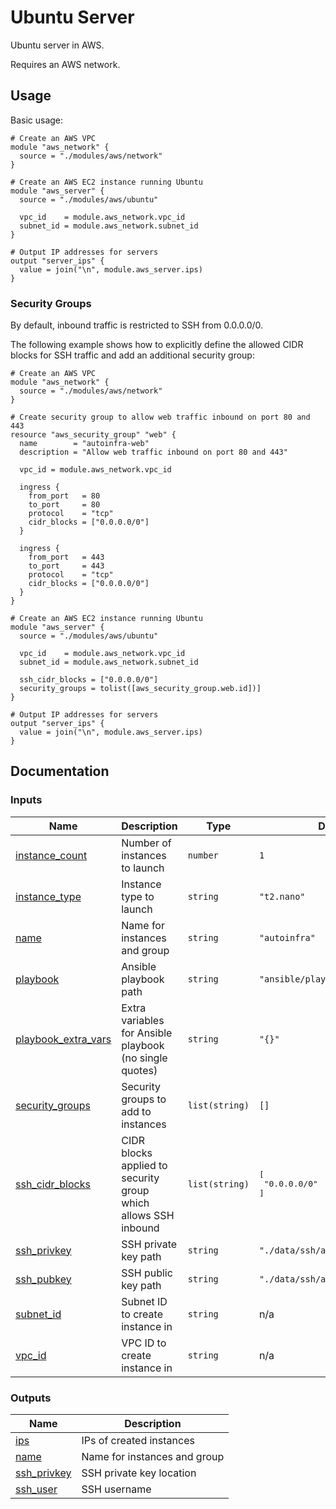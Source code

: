 
# Ubuntu Server

Ubuntu server in AWS.

Requires an AWS network.

## Usage

Basic usage:

```hcl
# Create an AWS VPC
module "aws_network" {
  source = "./modules/aws/network"
}

# Create an AWS EC2 instance running Ubuntu
module "aws_server" {
  source = "./modules/aws/ubuntu"

  vpc_id    = module.aws_network.vpc_id
  subnet_id = module.aws_network.subnet_id
}

# Output IP addresses for servers
output "server_ips" {
  value = join("\n", module.aws_server.ips)
}
```

### Security Groups

By default, inbound traffic is restricted to SSH from 0.0.0.0/0.

The following example shows how to explicitly define the allowed CIDR blocks for SSH traffic and add an additional security group:

```hcl
# Create an AWS VPC
module "aws_network" {
  source = "./modules/aws/network"
}

# Create security group to allow web traffic inbound on port 80 and 443
resource "aws_security_group" "web" {
  name        = "autoinfra-web"
  description = "Allow web traffic inbound on port 80 and 443"

  vpc_id = module.aws_network.vpc_id

  ingress {
    from_port   = 80
    to_port     = 80
    protocol    = "tcp"
    cidr_blocks = ["0.0.0.0/0"]
  }

  ingress {
    from_port   = 443
    to_port     = 443
    protocol    = "tcp"
    cidr_blocks = ["0.0.0.0/0"]
  }
}

# Create an AWS EC2 instance running Ubuntu
module "aws_server" {
  source = "./modules/aws/ubuntu"

  vpc_id    = module.aws_network.vpc_id
  subnet_id = module.aws_network.subnet_id

  ssh_cidr_blocks = ["0.0.0.0/0"]
  security_groups = tolist([aws_security_group.web.id])]
}

# Output IP addresses for servers
output "server_ips" {
  value = join("\n", module.aws_server.ips)
}
```

## Documentation

<!-- BEGIN_TF_DOCS -->
### Inputs

| Name | Description | Type | Default | Required |
|------|-------------|------|---------|:--------:|
| <a name="input_instance_count"></a> [instance\_count](#input\_instance\_count) | Number of instances to launch | `number` | `1` | no |
| <a name="input_instance_type"></a> [instance\_type](#input\_instance\_type) | Instance type to launch | `string` | `"t2.nano"` | no |
| <a name="input_name"></a> [name](#input\_name) | Name for instances and group | `string` | `"autoinfra"` | no |
| <a name="input_playbook"></a> [playbook](#input\_playbook) | Ansible playbook path | `string` | `"ansible/playbooks/ubuntu.yml"` | no |
| <a name="input_playbook_extra_vars"></a> [playbook\_extra\_vars](#input\_playbook\_extra\_vars) | Extra variables for Ansible playbook (no single quotes) | `string` | `"{}"` | no |
| <a name="input_security_groups"></a> [security\_groups](#input\_security\_groups) | Security groups to add to instances | `list(string)` | `[]` | no |
| <a name="input_ssh_cidr_blocks"></a> [ssh\_cidr\_blocks](#input\_ssh\_cidr\_blocks) | CIDR blocks applied to security group which allows SSH inbound | `list(string)` | <pre>[<br>  "0.0.0.0/0"<br>]</pre> | no |
| <a name="input_ssh_privkey"></a> [ssh\_privkey](#input\_ssh\_privkey) | SSH private key path | `string` | `"./data/ssh/autoinfra"` | no |
| <a name="input_ssh_pubkey"></a> [ssh\_pubkey](#input\_ssh\_pubkey) | SSH public key path | `string` | `"./data/ssh/autoinfra.pub"` | no |
| <a name="input_subnet_id"></a> [subnet\_id](#input\_subnet\_id) | Subnet ID to create instance in | `string` | n/a | yes |
| <a name="input_vpc_id"></a> [vpc\_id](#input\_vpc\_id) | VPC ID to create instance in | `string` | n/a | yes |

### Outputs

| Name | Description |
|------|-------------|
| <a name="output_ips"></a> [ips](#output\_ips) | IPs of created instances |
| <a name="output_name"></a> [name](#output\_name) | Name for instances and group |
| <a name="output_ssh_privkey"></a> [ssh\_privkey](#output\_ssh\_privkey) | SSH private key location |
| <a name="output_ssh_user"></a> [ssh\_user](#output\_ssh\_user) | SSH username |
<!-- END_TF_DOCS -->